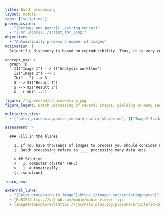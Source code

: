 ```yaml
---
title: Batch processing
layout: module
tags: ["scripting"]
prerequisites:
  - "[Strings and paths](../string_concat)"
  - "[For loops](../script_for_loop)"
objectives:
  - "Automatically process a number of images"
motivation: |
  Scientific discovery is based on reproducibility. Thus, it is very common to apply the same analysis workflow to a number of images, possibly comprising different biological conditions. To achieve this, it is very important to know how to efficiently "batch process" many images.

concept_map: >
  graph TD
    I1("Image 1") --> S("Analysis workflow")
    I2("Image 2") --> S
    IN("...") --> S
    S --> R1("Result 1")
    S --> R2("Result 2")
    S --> RN("...")

figure: /figures/batch_processing.png
figure_legend: Batch processing of several images, yielding as many segmentations and object measurement tables.

multiactivities:
  - ["batch_processing/batch_measure_nuclei_shapes.md", [["ImageJ SciJava Macro", "batch_processing/batch_measure_nuclei_shape_scijava_ijmacro.md"],["skimage python", "batch_processing/batch_measure_nuclei_shape.py"]]]

assessment: >

  ### Fill in the blanks

    1. If you have thousands of images to process you should consider using a ___ .
    1. Batch processing refers to ____ processing many data sets.
    
    > ## Solution
    >   1. computer cluster (HPC)
    >   1. automatically
    {: .solution}

learn_next:

external_links:
  - "[Batch processing in ImageJ](https://imagej.net/scripting/batch)"
  - [MoBIE](https://github.com/mobie/mobie-viewer-fiji)
  - [ImageDataExplorer](https://journals.plos.org/plosone/article?id=10.1371/journal.pone.0273698)
---
```

